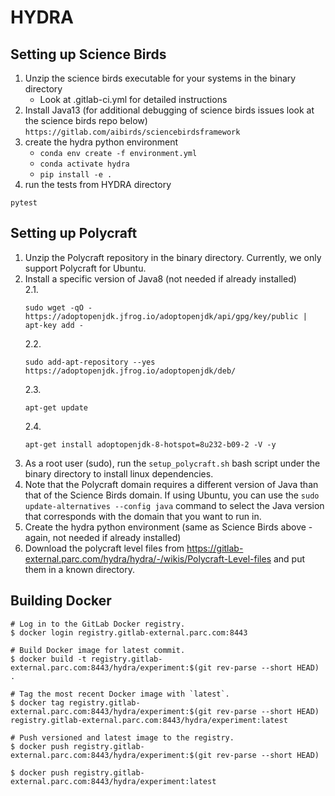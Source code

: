 # HYDRA
## Setting up Science Birds
1. Unzip the science birds executable for your systems in the binary directory
   - Look at .gitlab-ci.yml for detailed instructions
2. Install Java13 (for additional debugging of science birds issues look at the science birds repo below)
```https://gitlab.com/aibirds/sciencebirdsframework```
3. create the hydra python environment
   - ```conda env create -f environment.yml```
   - ```conda activate hydra```
   - `pip install -e .`
4. run the tests from HYDRA directory
```
pytest
```
## Setting up Polycraft
1. Unzip the Polycraft repository in the binary directory.  Currently, we only support Polycraft for Ubuntu.
2. Install a specific version of Java8 (not needed if already installed)  
   2.1. 
   ``` 
   sudo wget -qO - https://adoptopenjdk.jfrog.io/adoptopenjdk/api/gpg/key/public |  apt-key add -
   ```
   2.2.
   ```
   sudo add-apt-repository --yes https://adoptopenjdk.jfrog.io/adoptopenjdk/deb/
   ```
   2.3.
   ```
   apt-get update
   ```
   2.4.
   ```
   apt-get install adoptopenjdk-8-hotspot=8u232-b09-2 -V -y
   ```
3. As a root user (sudo), run the ```setup_polycraft.sh``` bash script under the binary directory to install linux dependencies.
4. Note that the Polycraft domain requires a different version of Java than that of the Science Birds domain.  If using Ubuntu, you can use the `sudo update-alternatives --config java` command to select the Java version that corresponds with the domain that you want to run in.
5. Create the hydra python environment (same as Science Birds above - again, not needed if already installed)
6. Download the polycraft level files from https://gitlab-external.parc.com/hydra/hydra/-/wikis/Polycraft-Level-files and put them in a known directory.

## Building Docker

```
# Log in to the GitLab Docker registry.
$ docker login registry.gitlab-external.parc.com:8443

# Build Docker image for latest commit.
$ docker build -t registry.gitlab-external.parc.com:8443/hydra/experiment:$(git rev-parse --short HEAD) .

# Tag the most recent Docker image with `latest`.
$ docker tag registry.gitlab-external.parc.com:8443/hydra/experiment:$(git rev-parse --short HEAD) registry.gitlab-external.parc.com:8443/hydra/experiment:latest

# Push versioned and latest image to the registry.
$ docker push registry.gitlab-external.parc.com:8443/hydra/experiment:$(git rev-parse --short HEAD)

$ docker push registry.gitlab-external.parc.com:8443/hydra/experiment:latest
```
